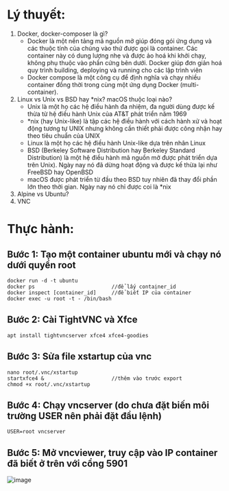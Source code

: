 # Lý thuyết:
1. Docker, docker-composer là gì?
    - Docker là một nền tảng mã nguồn mở giúp đóng gói ứng dụng và các thuộc tính của chúng vào thứ được gọi là container. Các container này có dung lượng nhẹ và được ảo hoá khi khởi chạy, không phụ thuộc vào phần cứng bên dưới. Docker giúp đơn giản hoá quy trình building, deploying và running cho các lập trình viên
    - Docker compose là một công cụ để định nghĩa và chạy nhiều container đồng thời trong cùng một ứng dụng Docker (multi-container). 
2. Linux vs Unix vs BSD hay *nix? macOS thuộc loại nào?
   -	Unix là một họ các hệ điều hành đa nhiệm, đa người dùng được kế thừa từ hệ điều hành Unix của AT&T phát triển năm 1969
   -	*nix (hay Unix-like) là tập các hệ điều hành với cách hành xử và hoạt động tương tự UNIX nhưng không cần thiết phải được công nhận hay theo tiêu chuẩn của UNIX
   - Linux là một họ các hệ điều hành Unix-like dựa trên nhân Linux
   -	BSD (Berkeley Software Distribution hay Berkeley Standard Distribution) là một hệ điều hành mã nguồn mở được phát triển dựa trên Unix). Ngày nay nó đã dừng hoạt động và được kế thừa lại như FreeBSD hay OpenBSD
   -	macOS được phát triển từ đầu theo BSD tuy nhiên đã thay đổi phần lớn theo thời gian. Ngày nay nó chỉ được coi là *nix
3. Alpine vs Ubuntu?
4. VNC


# Thực hành:
## Bước 1: Tạo một container ubuntu mới và chạy nó dưới quyền root
    docker run -d -t ubuntu
    docker ps                         //để lấy container_id
    docker inspect [container_id]     //để biết IP của container
    docker exec -u root -t - /bin/bash
## Bước 2: Cài TightVNC và Xfce
    apt install tightvncserver xfce4 xfce4-goodies
## Bước 3: Sửa file xstartup của vnc
    nano root/.vnc/xstartup
    startxfce4 &                      //thêm vào trước export
    chmod +x root/.vnc/xstartup
## Bước 4: Chạy vncserver (do chưa đặt biến môi trường USER nên phải đặt đầu lệnh)
    USER=root vncserver
## Bước 5: Mở vncviewer, truy cập vào IP container đã biết ở trên với cổng 5901
![image](https://github.com/Silwee/KTPM-II-23-24/assets/100249792/04928aeb-780e-4df3-91f3-03cd3b282a82)
